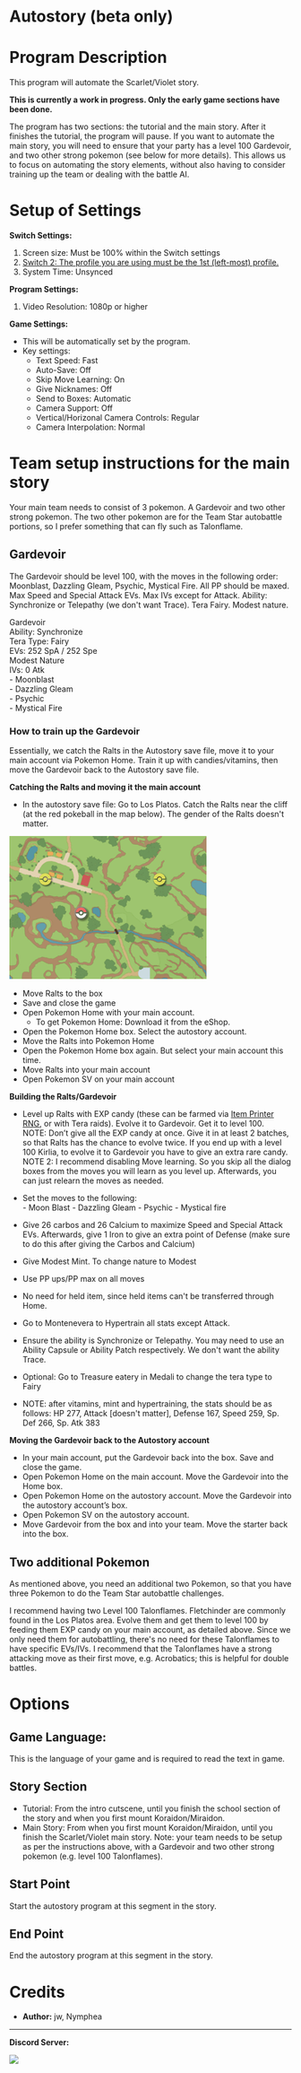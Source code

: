# Autostory (beta only)


# Program Description

This program will automate the Scarlet/Violet story.

**This is currently a work in progress. Only the early game sections have been done.**

The program has two sections: the tutorial and the main story. After it finishes the tutorial, the program will pause. If you want to automate the main story, you will need to ensure that your party has a level 100 Gardevoir, and two other strong pokemon (see below for more details). This allows us to focus on automating the story elements, without also having to consider training up the team or dealing with the battle AI.

# Setup of Settings

**Switch Settings:**

1. Screen size: Must be 100% within the Switch settings
2. [Switch 2: The profile you are using must be the 1st (left-most) profile.](../NintendoSwitch/Switch2Notes.md#resetting-a-game-moves-the-cursor-to-the-1st-user-profile)
3. System Time: Unsynced

**Program Settings:**

1. Video Resolution: 1080p or higher

**Game Settings:**

- This will be automatically set by the program.
- Key settings:
    - Text Speed: Fast
    - Auto-Save: Off
    - Skip Move Learning: On
    - Give Nicknames: Off
    - Send to Boxes: Automatic
    - Camera Support: Off
    - Vertical/Horizonal Camera Controls: Regular
    - Camera Interpolation: Normal

# Team setup instructions for the main story
Your main team needs to consist of 3 pokemon. A Gardevoir and two other strong pokemon. The two other pokemon are for the Team Star autobattle portions, so I prefer something that can fly such as Talonflame.

## Gardevoir

The Gardevoir should be level 100, with the moves in the following order:  Moonblast, Dazzling Gleam, Psychic, Mystical Fire. All PP should be maxed. Max Speed and Special Attack EVs. Max IVs except for Attack. Ability: Synchronize or Telepathy (we don't want Trace). Tera Fairy. Modest nature.

Gardevoir <br>
Ability: Synchronize <br>
Tera Type: Fairy<br>
EVs: 252 SpA / 252 Spe<br>
Modest Nature<br>
IVs: 0 Atk<br>
\- Moonblast<br>
\- Dazzling Gleam<br>
\- Psychic<br>
\- Mystical Fire

### How to train up the Gardevoir
Essentially, we catch the Ralts in the Autostory save file, move it to your main account via Pokemon Home. Train it up with candies/vitamins, then move the Gardevoir back to the Autostory save file.

**Catching the Ralts and moving it the main account**

-	In the autostory save file: Go to Los Platos. Catch the Ralts near the cliff (at the red pokeball in the map below). The gender of the Ralts doesn't matter.

<img src="images/AutostoryRalts.png">

-	Move Ralts to the box
-	Save and close the game
-	Open Pokemon Home with your main account.
    -	To get Pokemon Home: Download it from the eShop.
-	Open the Pokemon Home box. Select the autostory account. 
-	Move the Ralts into Pokemon Home
-	Open the Pokemon Home box again. But select your main account this time.
-	Move Ralts into your main account
-	Open Pokemon SV on your main account

**Building the Ralts/Gardevoir**

-	Level up Ralts with EXP candy (these can be farmed via [Item Printer RNG](ItemPrinterRNG.md), or with Tera raids). Evolve it to Gardevoir. Get it to level 100.<br>
NOTE: Don’t give all the EXP candy at once. Give it in at least 2 batches, so that Ralts has the chance to evolve twice. If you end up with a level 100 Kirlia, to evolve it to Gardevoir you have to give an extra rare candy.<br>
NOTE 2: I recommend disabling Move learning. So you skip all the dialog boxes from the moves you will learn as you level up. Afterwards, you can just relearn the moves as needed.

- Set the moves to the following:<br>
\- Moon Blast
\- Dazzling Gleam
\- Psychic
\- Mystical fire

- Give 26 carbos and 26 Calcium to maximize Speed and Special Attack EVs. Afterwards, give 1 Iron to give an extra point of Defense (make sure to do this after giving the Carbos and Calcium)
- Give Modest Mint. To change nature to Modest
- Use PP ups/PP max on all moves
- No need for held item, since held items can't be transferred through Home.
- Go to Montenevera to Hypertrain all stats except Attack.
- Ensure the ability is Synchronize or Telepathy. You may need to use an Ability Capsule or Ability Patch respectively. We don't want the ability Trace.
- Optional: Go to Treasure eatery in Medali to change the tera type to Fairy
- NOTE: after vitamins, mint and hypertraining, the stats should be as follows: HP 277, Attack [doesn't matter], Defense 167, Speed 259, Sp. Def 266, Sp. Atk 383

**Moving the Gardevoir back to the Autostory account**

- In your main account, put the Gardevoir back into the box. Save and close the game.
-	Open Pokemon Home on the main account. Move the Gardevoir into the Home box.
-	Open Pokemon Home on the autostory account. Move the Gardevoir into the autostory account’s box.
-	Open Pokemon SV on the autostory account. 
- Move Gardevoir from the box and into your team. Move the starter back into the box.

## Two additional Pokemon
As mentioned above, you need an additional two Pokemon, so that you have three Pokemon to do the Team Star autobattle challenges. 

I recommend having two Level 100 Talonflames. Fletchinder are commonly found in the Los Platos area. Evolve them and get them to level 100 by feeding them EXP candy on your main account, as detailed above. Since we only need them for autobattling, there's no need for these Talonflames to have specific EVs/IVs. I recommend that the Talonflames have a strong attacking move as their first move, e.g. Acrobatics; this is helpful for double battles.

# Options

## Game Language:

This is the language of your game and is required to read the text in game.

## Story Section

- Tutorial: From the intro cutscene, until you finish the school section of the story and when you first mount Koraidon/Miraidon.
- Main Story: From when you first mount Koraidon/Miraidon, until you finish the Scarlet/Violet main story. Note: your team needs to be setup as per the instructions above, with a Gardevoir and two other strong pokemon (e.g. level 100 Talonflames).

## Start Point
Start the autostory program at this segment in the story.

## End Point
End the autostory program at this segment in the story.

# Credits

- **Author:** jw, Nymphea


<hr>

**Discord Server:** 

[<img src="https://canary.discordapp.com/api/guilds/695809740428673034/widget.png?style=banner2">](https://discord.gg/cQ4gWxN)





